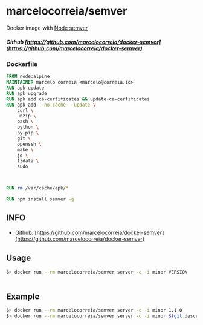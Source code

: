 # marcelocorreia/semver

Docker image with [Node semver](https://github.com/semver/semver)

##### Github [https://github.com/marcelocorreia/docker-semver](https://github.com/marcelocorreia/docker-semver)
 
### Dockerfile
```Dockerfile
FROM node:alpine
MAINTAINER marcelo correia <marcelo@correia.io>
RUN apk update
RUN apk upgrade
RUN apk add ca-certificates && update-ca-certificates
RUN apk add --no-cache --update \
    curl \
    unzip \
    bash \
    python \
    py-pip \
    git \
    openssh \
    make \
    jq \
    tzdata \
    sudo



RUN rm /var/cache/apk/*

RUN npm install semver -g
```
## INFO
- Github: [https://github.com/marcelocorreia/docker-semver](https://github.com/marcelocorreia/docker-semver)


## Usage
```bash
$> docker run --rm marcelocorreia/semver server -c -i minor VERSION
    
```
## Example
```bash
$> docker run --rm marcelocorreia/semver server -c -i minor 1.1.0
$> docker run --rm marcelocorreia/semver server -c -i minor $(git describe --tags --abbrev=0)
```


